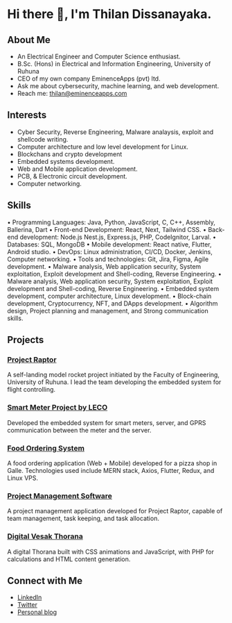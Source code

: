 # Hi there 👋, I'm Thilan Dissanayaka.

## About Me
- An Electrical Engineer and Computer Science enthusiast.
- B.Sc. (Hons) in Electrical and Information Engineering, University of Ruhuna
- CEO of my own company EminenceApps (pvt) ltd.
- Ask me about cybersecurity, machine learning, and web development.
- Reach me: thilan@eminenceapps.com

## Interests
- Cyber Security, Reverse Engineering, Malware analaysis, exploit and shellcode writing.
- Computer architecture and low level development for Linux.
- Blockchans and crypto development
- Embedded systems development.
- Web and Mobile application development.
- PCB, & Electronic circuit development.
- Computer networking.

## Skills
• Programming Languages: Java, Python, JavaScript, C, C++, Assembly, Ballerina, Dart
• Front-end Development: React, Next, Tailwind CSS.
• Back-end development: Node.js Nest.js, Express.js, PHP, CodeIgnitor, Larval.
• Databases: SQL, MongoDB
• Mobile development: React native, Flutter, Android studio.
• DevOps: Linux administration, CI/CD, Docker, Jenkins, Computer networking.
• Tools and technologies: Git, Jira, Figma, Agile development.
• Malware analysis, Web application security, System exploitation, Exploit development and Shell-coding, Reverse Engineering.
• Malware analysis, Web application security, System exploitation, Exploit development and Shell-coding, Reverse Engineering.
• Embedded system development, computer architecture, Linux development.
• Block-chain development, Cryptocurrency, NFT, and DApps development.
• Algorithm design, Project planning and management, and Strong communication skills.


## Projects
### [Project Raptor](https://projectraptor.org)
A self-landing model rocket project initiated by the Faculty of Engineering, University of Ruhuna. I lead the team developing the embedded system for flight controlling.

### [Smart Meter Project by LECO](https://github.com/thil4n/smart-meter)
Developed the embedded system for smart meters, server, and GPRS communication between the meter and the server.

### [Food Ordering System](https://pizzaden.lk)
A food ordering application (Web + Mobile) developed for a pizza shop in Galle. Technologies used include MERN stack, Axios, Flutter, Redux, and Linux VPS.

### [Project Management Software](https://github.com/thil4n/project-management)
A project management application developed for Project Raptor, capable of team management, task keeping, and task allocation.

### [Digital Vesak Thorana](https://thil4n.github.io)
A digital Thorana built with CSS animations and JavaScript, with PHP for calculations and HTML content generation.

## Connect with Me
- [LinkedIn](https://www.linkedin.com/in/thil4n)
- [Twitter](https://twitter.com/thil4n)
- [Personal blog](https://hacksland.net)

